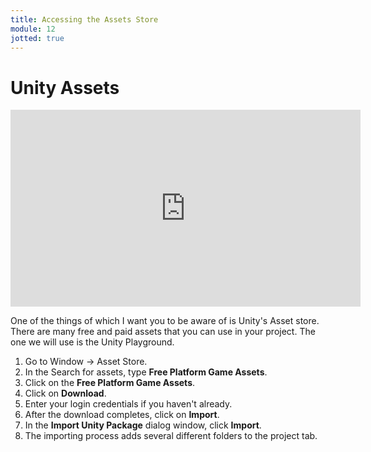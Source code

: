```yaml
---
title: Accessing the Assets Store
module: 12
jotted: true
---
```


# Unity Assets

<iframe width="560" height="315" src="https://umontana.zoom.us/rec/play/tZQpIuGp-z83SYHGuASDU_EtW9S7KKOs0iUZq_Rfz0q8U3EGMACvN7sXNuuc9x157ZRr3Sm1XOpH4PTs?continueMode=true" frameborder="0" allow="accelerometer; autoplay; encrypted-media; gyroscope; picture-in-picture" allowfullscreen></iframe>

One of the things of which I want you to be aware of is Unity's Asset store.  There are many free and paid assets that you can use in your project.  The one we will use is the Unity Playground.

1. Go to Window -> Asset Store. 
2. In the Search for assets, type **Free Platform Game Assets**.
3. Click on the **Free Platform Game Assets**.
4. Click on **Download**.
5. Enter your login credentials if you haven't already.
6. After the download completes, click on **Import**.
7. In the **Import Unity Package** dialog window, click **Import**.
8. The importing process adds several different folders to the project tab.